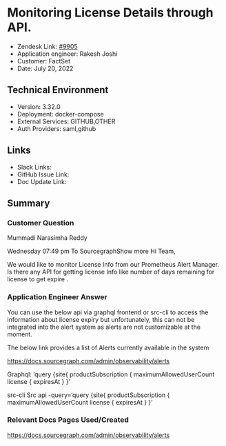 
# Monitoring License Details through API. <!-- Ticket Title  Hint: include keywords to make it searchable -->

- Zendesk Link: [#9905](https://sourcegraph.zendesk.com/agent/tickets/9905)
- Application engineer: Rakesh Joshi
- Customer: FactSet <!-- Redact if this contains personally identifying information -->
- Date: July 20, 2022

<!-- Data populated from integration, speak to Ben Gordon or Michael Bali if not working -->
<!-- During Internal team trial, fill missing data manually (we are waiting for all data to sync) -->

## Technical Environment
- Version: 3.32.0​
- Deployment: docker-compose
- External Services: GITHUB,OTHER
- Auth Providers: saml,github


## Links
<!-- Data for application engineer manual entry -->
- Slack Links:
- GitHub Issue Link:
- Doc Update Link:

## Summary
### Customer Question


Mummadi Narasimha Reddy

Wednesday 07:49 pm
To SourcegraphShow more
Hi Team,

We would like to monitor License Info from our Prometheus Alert Manager. Is there any API for getting license Info like number of days remaining for license to get expire .

### Application Engineer Answer

You can use the below api via graphql frontend or src-cli to access the information about license expiry but unfortunately, this can not be integrated into the alert system as alerts are not customizable at the moment.

The below link provides a list of Alerts currently available in the system 

https://docs.sourcegraph.com/admin/observability/alerts

Graphql:
‘query {site{
  productSubscription {
   maximumAllowedUserCount
license {
expiresAt
} 
 }’

src-cli
Src api -query=‘query {site{
  productSubscription {
   maximumAllowedUserCount
license {
expiresAt
} 
 }’


### Relevant Docs Pages Used/Created

https://docs.sourcegraph.com/admin/observability/alerts

<!-- Once complete, upload a copy to https://github.com/sourcegraph/support-tools-internal/tree/main/resolved-tickets as a .md file -->
<!-- Name the file 9905.md -->
